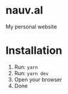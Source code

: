 # nauv.al
My personal website

# Installation
1. Run: `yarn`
2. Run: `yarn dev`
3. Open your browser
4. Done